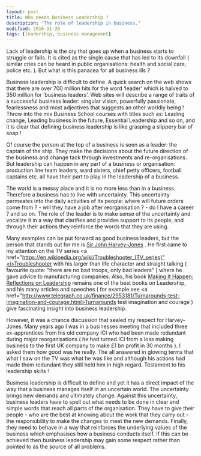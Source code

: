 ```yaml
---
layout: post
title: Who needs Business Leadership ?
description: "The role of leadership in business."
modified: 2016-11-26
tags: [leadership, business management]
---
```


Lack of leadership is the cry that goes up when a business starts to struggle or fails. It
is cited as the single cause that has led to its downfall ( similar cries can
be heard in public organisations: health and social care, police etc. ). But what is this
panacea for all business ills ?

Business leadership is difficult to define. A quick search on the web shows
that there are over 700 million hits for the word ‘leader’ which is halved to 350 million for
‘business leaders’. Web sites will describe a range of traits of a successful
business leader:  singular vision, powerfully passionate, fearlessness and most adjectives that suggests an other worldly being !  Throw into the mix Business School courses with
titles such as: Leading change, Leading business in the future, Essential Leadership and so on, and it is clear that defining business leadership is like grasping a slippery bar of soap !

Of course the person at the top of a business is seen as a leader: the captain of the ship.
They make the decisions about the future direction of the business and change tack through investments and re-organisations. But leadership can happen in any part of a business or organisation: production line team leaders, ward sisters, chief petty officers, football captains etc. all have their part to play in the leadership of a business.

The world is a messy place and it is no more less than in a business. Therefore a business
has to live with uncertainty. This uncertainty permeates into the daily
activities of its people: where will future orders come from ? - will they have a job after
reorganisation ? - do I have a career ? and so on. The role of the leader is to make sense of the uncertainty and vocalize it in a way that clarifies and provides support to its people, and through their actions they reinforce the words that they are using.

Many examples can be put forward as good business leaders, but the person that stands out for
me is
<a href="https://www.theguardian.com/business/2008/jan/11/ici.bbc">Sir John Harvey-Jones</a>
. He first came to my attention on the TV series
<a href="https://en.wikipedia.org/wiki/Troubleshooter_(TV_series)"<i>Troubleshooter</i></a>
with his larger than life character and straight talking (  favourite quote: "there are no bad
troops, only bad leaders" ) where he gave advice to manufacturing companies.  Also, his book
<a href="https://books.google.co.uk/books/about/Making_It_Happen.html?id=Av4gOQAACAAJ&redir_esc=y">Making It Happen: Reflections on Leadership</a> remains one of the best books on Leadership, and his many articles and speeches ( for example see
<a href="http://www.telegraph.co.uk/finance/2953181/Turnarounds-test-imagination-and-courage.html>Turnarounds test imagination and courage</a> ) give fascinating insight into business leadership.

However, it was a chance discussion that sealed my respect for Harvey-Jones. Many years ago I was in a businesses meeting that included three ex-apprentices from his old company ICI who had been made redundant during major reorganisations ( he had turned
ICI from a loss making business to the first UK company to make £1 bn profit in 30 months ).
I asked them how good was he really. The all answered in glowing terms that what I saw on the TV was what he was
like and although his actions had made them redundant they still held him in high regard. Testament to his
leadership skills !

Business leadership is difficult to define and yet it has a direct impact of the way
that a business manages itself in an uncertain world. The uncertainty brings new demands and
ultimately change. Against this uncertainty, business leaders have to spell out what needs
to be done in clear and simple words that reach all parts of the organisation. They have to give their
people - who are the best at knowing about the work that they carry out - the responsibility to make the
changes to meet the new demands. Finally, they need to behave in a way that reinforces the underlying values
of the business which emphasises how a business conducts itself.
If this can be achieved then business leadership may gain some respect rather than
pointed to as the source of all problems.
